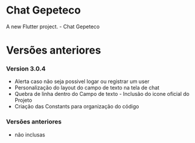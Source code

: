 # Chat Gepeteco
A new Flutter project. 
    - Chat Gepeteco

    
# Versões anteriores
### Version 3.0.4
- Alerta caso não seja possivel logar ou registrar um user 
- Personalização do layout do campo de texto na tela de chat 
- Quebra de linha dentro do Campo de texto - Inclusão do icone oficial do Projeto
- Criação das Constants para organização do código 
 
### Versões anteriores 
- não inclusas

